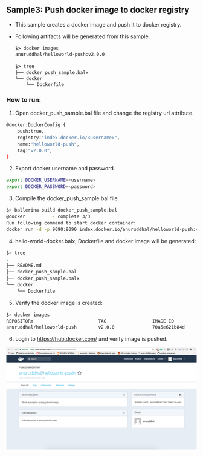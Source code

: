 ## Sample3: Push docker image to docker registry

- This sample creates a docker image and push it to docker registry. 

- Following artifacts will be generated from this sample.
    ``` 
    $> docker images
    anuruddhal/helloworld-push:v2.0.0
    
    $> tree
    ├── docker_push_sample.balx
    └── docker
        └── Dockerfile
    ```
### How to run:

1. Open docker_push_sample.bal file and change the registry url attribute.
```bash
@docker:DockerConfig {
    push:true,
    registry:"index.docker.io/<username>",
    name:"helloworld-push",
    tag:"v2.0.0",
}
```

2. Export docker username and password.
```bash
export DOCKER_USERNAME=<username>
export DOCKER_PASSWORD=<password>
```

3. Compile the  docker_push_sample.bal file. 
```bash
$> ballerina build docker_push_sample.bal
@docker 		 - complete 3/3
Run following command to start docker container:
docker run -d -p 9090:9090 index.docker.io/anuruddhal/helloworld-push:v2.0.0
```

4. hello-world-docker.balx, Dockerfile and docker image will be generated: 
```bash
$> tree
.
├── README.md
├── docker_push_sample.bal
├── docker_push_sample.balx
└── docker
    └── Dockerfile
```

5. Verify the docker image is created:
```bash
$> docker images
REPOSITORY                        TAG                 IMAGE ID            CREATED             SIZE
anuruddhal/helloworld-push        v2.0.0              70a5e621b84d        2 minutes ago       102MB
```

6. Login to https://hub.docker.com/ and verify image is pushed.

![alt tag](./DockerRegistry.png)